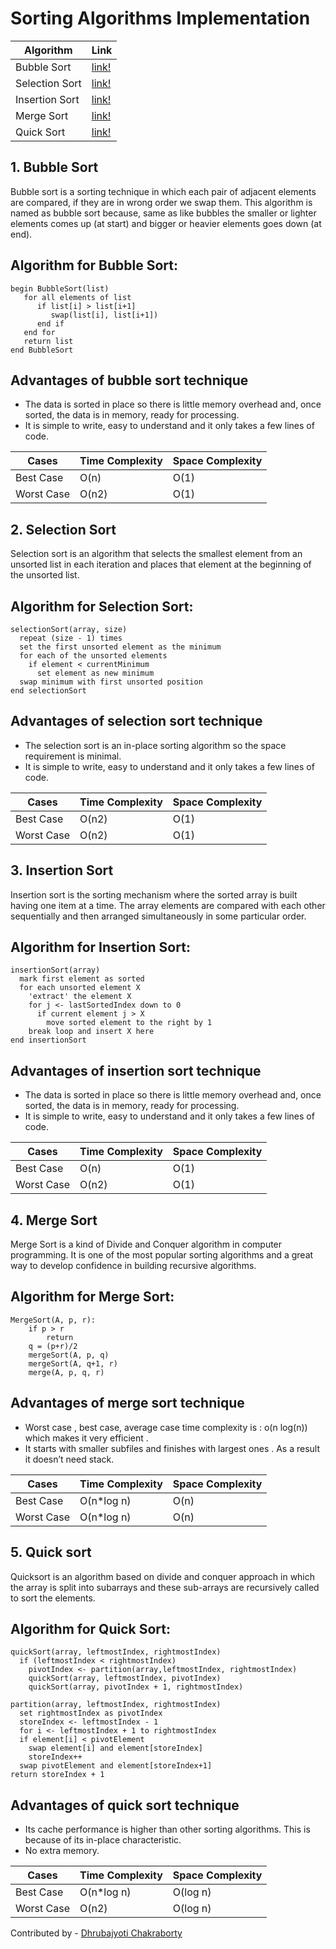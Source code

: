 # Sorting Algorithms Implementation

Algorithm | Link
------------ | -------------
Bubble Sort | [link!](https://github.com/dhrubajyoti89/Algorithms/blob/dhrubajyoti89-patch-1/Sorting/bubble-sort.cpp)
Selection Sort | [link!](https://github.com/dhrubajyoti89/Algorithms/blob/dhrubajyoti89-patch-1/Sorting/select-sort.cpp)
Insertion Sort | [link!](https://github.com/dhrubajyoti89/Algorithms/blob/dhrubajyoti89-patch-1/Sorting/insertion.cpp)
Merge Sort | [link!](https://github.com/dhrubajyoti89/Algorithms/blob/dhrubajyoti89-patch-1/Sorting/merge-sort.cpp)
Quick Sort | [link!](https://github.com/dhrubajyoti89/Algorithms/blob/dhrubajyoti89-patch-1/Sorting/quick-sort.cpp)

## 1. Bubble Sort

Bubble sort is a sorting technique in which each pair of adjacent elements are compared, if they are in wrong order we swap them. This algorithm is named as bubble sort because, same as like bubbles the smaller or lighter elements comes up (at start) and bigger or heavier elements goes down (at end).

## Algorithm for Bubble Sort:

```
begin BubbleSort(list)
   for all elements of list
      if list[i] > list[i+1]
         swap(list[i], list[i+1])
      end if
   end for
   return list
end BubbleSort
```

## Advantages of bubble sort technique

- The data is sorted in place so there is little memory overhead and, once sorted, the data is in memory, ready for processing.
- It is simple to write, easy to understand and it only takes a few lines of code. 


Cases | Time Complexity | Space Complexity
------------ | ------------ | -------------
Best Case | O(n) | O(1)
Worst Case | O(n2) | O(1)


## 2. Selection Sort

Selection sort is an algorithm that selects the smallest element from an unsorted list in each iteration and places that element at the beginning of the unsorted list.

## Algorithm for Selection Sort:

```
selectionSort(array, size)
  repeat (size - 1) times
  set the first unsorted element as the minimum
  for each of the unsorted elements
    if element < currentMinimum
      set element as new minimum
  swap minimum with first unsorted position
end selectionSort
```

## Advantages of selection sort technique

- The selection sort is an in-place sorting algorithm so the space requirement is minimal.
- It is simple to write, easy to understand and it only takes a few lines of code. 


Cases | Time Complexity | Space Complexity
------------ | ------------ | -------------
Best Case | O(n2) | O(1)
Worst Case | O(n2) | O(1)


## 3. Insertion Sort

Insertion sort is the sorting mechanism where the sorted array is built having one item at a time. The array elements are compared with each other sequentially and then arranged simultaneously in some particular order.

## Algorithm for Insertion Sort:

```
insertionSort(array)
  mark first element as sorted
  for each unsorted element X
    'extract' the element X
    for j <- lastSortedIndex down to 0
      if current element j > X
        move sorted element to the right by 1
    break loop and insert X here
end insertionSort
```

## Advantages of insertion sort technique

- The data is sorted in place so there is little memory overhead and, once sorted, the data is in memory, ready for processing.
- It is simple to write, easy to understand and it only takes a few lines of code. 


Cases | Time Complexity | Space Complexity
------------ | ------------ | -------------
Best Case | O(n) | O(1)
Worst Case | O(n2) | O(1)


## 4. Merge Sort

Merge Sort is a kind of Divide and Conquer algorithm in computer programming. It is one of the most popular sorting algorithms and a great way to develop confidence in building recursive algorithms.

## Algorithm for Merge Sort:

```
MergeSort(A, p, r):
    if p > r 
        return
    q = (p+r)/2
    mergeSort(A, p, q)
    mergeSort(A, q+1, r)
    merge(A, p, q, r)
```

## Advantages of merge sort technique

- Worst case , best case, average case time complexity is : o(n log(n)) which makes it very efficient .
- It starts with smaller subfiles and finishes with largest ones . As a result it doesn’t need stack.

Cases | Time Complexity | Space Complexity
------------ | ------------ | -------------
Best Case | O(n*log n) | O(n)
Worst Case | O(n*log n) | O(n)


## 5. Quick sort

Quicksort is an algorithm based on divide and conquer approach in which the array is split into subarrays and these sub-arrays are recursively called to sort the elements.

## Algorithm for Quick Sort:

```
quickSort(array, leftmostIndex, rightmostIndex)
  if (leftmostIndex < rightmostIndex)
    pivotIndex <- partition(array,leftmostIndex, rightmostIndex)
    quickSort(array, leftmostIndex, pivotIndex)
    quickSort(array, pivotIndex + 1, rightmostIndex)

partition(array, leftmostIndex, rightmostIndex)
  set rightmostIndex as pivotIndex
  storeIndex <- leftmostIndex - 1
  for i <- leftmostIndex + 1 to rightmostIndex
  if element[i] < pivotElement
    swap element[i] and element[storeIndex]
    storeIndex++
  swap pivotElement and element[storeIndex+1]
return storeIndex + 1
```

## Advantages of quick sort technique

- Its cache performance is higher than other sorting algorithms. This is because of its in-place characteristic. 
- No extra memory. 


Cases | Time Complexity | Space Complexity
------------ | ------------ | -------------
Best Case | O(n*log n) | O(log n)
Worst Case | O(n2) | O(log n)


Contributed by - [Dhrubajyoti Chakraborty](https://www.github.com/dhrubajyoti89)

